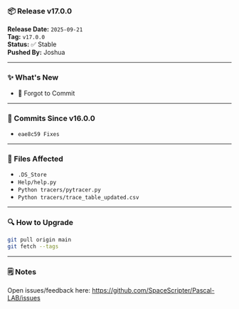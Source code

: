### 📦 Release v17.0.0

**Release Date:** `2025-09-21`  
**Tag:** `v17.0.0`  
**Status:** ✅ Stable  
**Pushed By:** Joshua

---

### ✨ What's New
- 🔧 Forgot to Commit

---

### 🧾 Commits Since v16.0.0
- `eae8c59 Fixes`

---

### 📁 Files Affected
- `.DS_Store`
- `Help/help.py`
- `Python tracers/pytracer.py`
- `Python tracers/trace_table_updated.csv`

---

### 🔍 How to Upgrade
```bash
git pull origin main
git fetch --tags
```

---

### 🗒️ Notes
Open issues/feedback here: <https://github.com/SpaceScripter/Pascal-LAB/issues>
